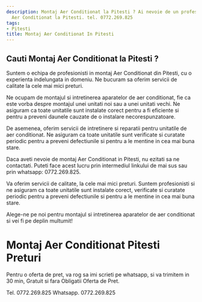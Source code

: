 ```yaml
---
description: Montaj Aer Conditionat la Pitesti ? Ai nevoie de un profesionist in Montaj
  Aer Conditionat la Pitesti. tel. 0772.269.825
tags:
- Pitesti
title: Montaj Aer Conditionat In Pitesti
---
```



## Cauti Montaj Aer Conditionat la Pitesti ?

Suntem o echipa de profesionisti in montaj Aer Conditionat din Pitesti, cu o experienta indelungata in domeniu. Ne bucuram sa oferim servicii de calitate la cele mai mici preturi. 

Ne ocupam de montajul si intretinerea aparatelor de aer conditionat, fie ca este vorba despre montajul unei unitati noi sau a unei unitati vechi. Ne asiguram ca toate unitatile sunt instalate corect pentru a fi eficiente si pentru a preveni daunele cauzate de o instalare necorespunzatoare.

De asemenea, oferim servicii de intretinere si reparatii pentru unitatile de aer conditionat. Ne asiguram ca toate unitatile sunt verificate si curatate periodic pentru a preveni defectiunile si pentru a le mentine in cea mai buna stare.

Daca aveti nevoie de montaj Aer Conditionat in Pitesti, nu ezitati sa ne contactati. Puteti face acest lucru prin intermediul linkului de mai sus sau prin whatsapp: 0772.269.825.

Va oferim servicii de calitate, la cele mai mici preturi. Suntem profesionisti si ne asiguram ca toate unitatile sunt instalate corect, verificate si curatate periodic pentru a preveni defectiunile si pentru a le mentine in cea mai buna stare. 

Alege-ne pe noi pentru montajul si intretinerea aparatelor de aer conditionat si vei fi pe deplin multumit!

# Montaj Aer Conditionat Pitesti Preturi
Pentru o oferta de pret, va rog sa imi scrieti pe whatsapp, si va trimitem in 30 min, Gratuit si fara Obligatii Oferta de Pret.

Tel. 0772.269.825
Whatsapp. 0772.269.825